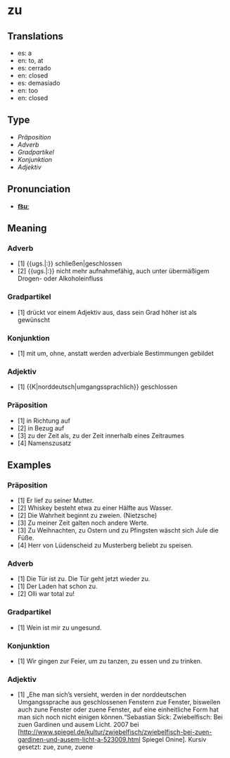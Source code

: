 # zu
## Translations
- es: a
- en: to, at
- es: cerrado
- en: closed
- es: demasiado
- en: too
- en: closed
## Type
- _Präposition_
- _Adverb_
- _Gradpartikel_
- _Konjunktion_
- _Adjektiv_
## Pronunciation
- **_[t͡suː](https://commons.wikimedia.org/wiki/File:De-zu.ogg)_**
## Meaning
### Adverb
- [1] {{ugs.|:}} schließen|geschlossen
- [2] {{ugs.|:}} nicht mehr aufnahmefähig, auch unter übermäßigem Drogen- oder Alkoholeinfluss
### Gradpartikel
- [1] drückt vor einem Adjektiv aus, dass sein Grad höher ist als gewünscht
### Konjunktion
- [1] mit um, ohne, anstatt werden adverbiale Bestimmungen gebildet
### Adjektiv
- [1] {{K|norddeutsch|umgangssprachlich}} geschlossen
### Präposition
- [1] in Richtung auf
- [2] in Bezug auf
- [3] zu der Zeit als, zu der Zeit innerhalb eines Zeitraumes
- [4] Namenszusatz
## Examples
### Präposition
- [1] Er lief zu seiner Mutter.
- [2] Whiskey besteht etwa zu einer Hälfte aus Wasser.
- [2] Die Wahrheit beginnt zu zweien. (Nietzsche)
- [3] Zu meiner Zeit galten noch andere Werte.
- [3] Zu Weihnachten, zu Ostern und zu Pfingsten wäscht sich Jule die Füße.
- [4] Herr von Lüdenscheid zu Musterberg beliebt zu speisen.
### Adverb
- [1] Die Tür ist zu. Die Tür geht jetzt wieder zu.
- [1] Der Laden hat schon zu.
- [2] Olli war total zu!
### Gradpartikel
- [1] Wein ist mir zu ungesund.
### Konjunktion
- [1] Wir gingen zur Feier, um zu tanzen, zu essen und zu trinken.
### Adjektiv
- [1] „Ehe man sich’s versieht, werden in der norddeutschen Umgangssprache aus geschlossenen Fenstern zue Fenster, bisweilen auch zune Fenster oder zuene Fenster, auf eine einheitliche Form hat man sich noch nicht einigen können.“<ref>Sebastian Sick: Zwiebelfisch: Bei zuen Gardinen und ausem Licht. 2007 bei [http://www.spiegel.de/kultur/zwiebelfisch/zwiebelfisch-bei-zuen-gardinen-und-ausem-licht-a-523009.html Spiegel Onine]. Kursiv gesetzt: zue, zune, zuene</ref>
